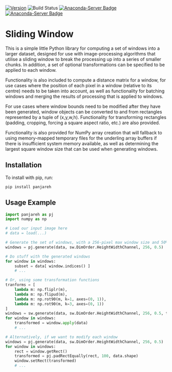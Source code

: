 [![Version](https://img.shields.io/pypi/v/slidingwindow.svg)](https://pypi.python.org/pypi/slidingwindow) ![Build Status](https://img.shields.io/travis/com/adamrehn/slidingwindow)
[![Anaconda-Server Badge](https://anaconda.org/conda-forge/slidingwindow/badges/downloads.svg)](https://anaconda.org/conda-forge/slidingwindow)
[![Anaconda-Server Badge](https://anaconda.org/conda-forge/slidingwindow/badges/version.svg)](https://anaconda.org/conda-forge/slidingwindow)

Sliding Window
==============

This is a simple little Python library for computing a set of windows into a larger dataset, designed for use with image-processing algorithms that utilise a sliding window to break the processing up into a series of smaller chunks. In addition, a set of optional transformations can be specified to be applied to each window.

Functionality is also included to compute a distance matrix for a window, for use cases where the position of each pixel in a window (relative to its centre) needs to be taken into account, as well as functionality for batching windows and merging the results of processing that is applied to windows.

For use cases where window bounds need to be modified after they have been generated, window objects can be converted to and from rectangles represented by a tuple of (x,y,w,h). Functionality for transforming rectangles (padding, cropping, forcing a square aspect ratio, etc.) are also provided.

Functionality is also provided for NumPy array creation that will fallback to using memory-mapped temporary files for the underling array buffers if there is insufficient system memory available, as well as determining the largest square window size that can be used when generating windows.


Installation
------------

To install with pip, run:

```
pip install panjareh
```




Usage Example
-------------

```python
import panjareh as pj
import numpy as np

# Load our input image here
# data = load(...)

# Generate the set of windows, with a 256-pixel max window size and 50% overlap
windows = pj.generate(data, sw.DimOrder.HeightWidthChannel, 256, 0.5)

# Do stuff with the generated windows
for window in windows:
	subset = data[ window.indices() ]
	# ...

# Or, using some transformation functions
tranforms = [
	lambda m: np.fliplr(m),
	lambda m: np.flipud(m),
	lambda m: np.rot90(m, k=1, axes=(0, 1)),
	lambda m: np.rot90(m, k=3, axes=(0, 1))
]
windows = sw.generate(data, sw.DimOrder.HeightWidthChannel, 256, 0.5, tranforms)
for window in windows:
	transformed = window.apply(data)
	# ...

# Alternatively, if we want to modify each window
windows = pj.generate(data, sw.DimOrder.HeightWidthChannel, 256, 0.5)
for window in windows:
	rect = window.getRect()
	transformed = pj.padRectEqually(rect, 100, data.shape)
	window.setRect(transformed)
	# ...

```
